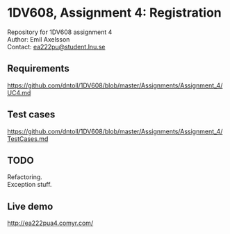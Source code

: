 # 1DV608, Assignment 4: Registration
Repository for 1DV608 assignment 4  
Author: Emil Axelsson  
Contact: ea222pu@student.lnu.se  

## Requirements
https://github.com/dntoll/1DV608/blob/master/Assignments/Assignment_4/UC4.md  

## Test cases
https://github.com/dntoll/1DV608/blob/master/Assignments/Assignment_4/TestCases.md  

## TODO
Refactoring.  
Exception stuff.  

## Live demo
http://ea222pua4.comyr.com/
